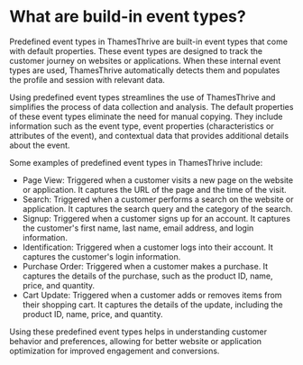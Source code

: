 # What are build-in event types?


Predefined event types in ThamesThrive are built-in event types that come with default properties. These event types are
designed to track the customer journey on websites or applications. When these internal event types are used, ThamesThrive
automatically detects them and populates the profile and session with relevant data.

Using predefined event types streamlines the use of ThamesThrive and simplifies the process of data collection and analysis.
The default properties of these event types eliminate the need for manual copying. They include information such as the
event type, event properties (characteristics or attributes of the event), and contextual data that provides additional
details about the event.

Some examples of predefined event types in ThamesThrive include:

* Page View: Triggered when a customer visits a new page on the website or application. It captures the URL of the page and the time of the visit.
* Search: Triggered when a customer performs a search on the website or application. It captures the search query and the category of the search.
* Signup: Triggered when a customer signs up for an account. It captures the customer's first name, last name, email address, and login information.
* Identification: Triggered when a customer logs into their account. It captures the customer's login information.
* Purchase Order: Triggered when a customer makes a purchase. It captures the details of the purchase, such as the product ID, name, price, and quantity.
* Cart Update: Triggered when a customer adds or removes items from their shopping cart. It captures the details of the update, including the product ID, name, price, and quantity.

Using these predefined event types helps in understanding customer behavior and preferences, allowing for better website
or application optimization for improved engagement and conversions.
